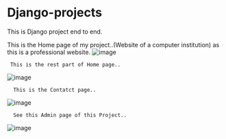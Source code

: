 # Django-projects
This is Django project end to end.

This is the Home page of my project..(Website of a computer institution) as this is a professional website.
![image](https://github.com/user-attachments/assets/381b1b69-ec65-49fa-ac96-7bb5a2e6b2ad)

     This is the rest part of Home page..
![image](https://github.com/user-attachments/assets/73b8014c-bc18-48af-854a-9cfd276f5d1a)

      This is the Contatct page..
![image](https://github.com/user-attachments/assets/42a2552f-c95c-42ab-9f4d-43aa406ee347)

      See this Admin page of this Project..
![image](https://github.com/user-attachments/assets/0c973dc3-c847-4099-a737-b007355bac57)








